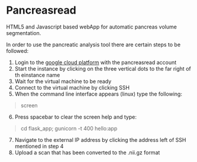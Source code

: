 
# Pancreasread
HTML5 and Javascript based webApp for automatic pancreas volume segmentation.

In order to use the pancreatic analysis tool there are certain steps to be followed:

1. Login to the [google cloud platform](https://console.cloud.google.com/compute/) with the pancreasread account
1. Start the instance by clicking on the three vertical dots to the far right of th einstance name
1. Wait for the virtual machine to be ready
1. Connect to the virtual machine by clicking SSH
1. When the command line interface appears (linux) type the following:
  > screen
6. Press spacebar to clear the screen help and type:
  > cd flask_app;
  > gunicorn -t 400 hello:app
7. Navigate to the external IP address by clicking the address left of SSH mentioned in step 4
8. Upload a scan that has been converted to the .nii.gz format
